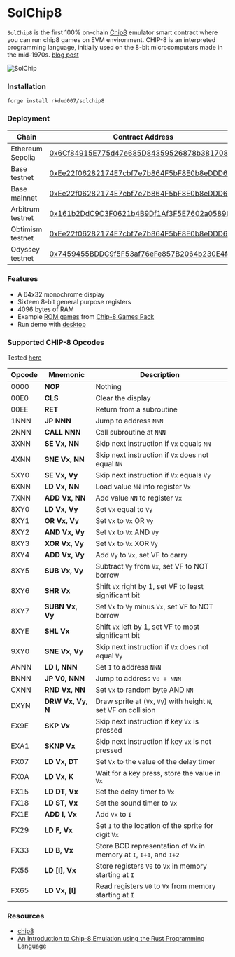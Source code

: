 # SolChip8

`SolChip8` is the first 100% on-chain [Chip8](https://en.wikipedia.org/wiki/CHIP-8) emulator smart contract where you can run chip8 games on EVM environment. CHIP-8 is an interpreted programming language, initially used on the 8-bit microcomputers made in the mid-1970s. [blog post](https://www.piapark.me/chip-8-emulation-on-evm/)

![SolChip](./.github/solchip.gif)

### Installation

```
forge install rkdud007/solchip8
```

### Deployment 
| Chain | Contract Address |
|-------|-----------------|
| Ethereum  Sepolia | [0x6Cf84915E775d47e685D84359526878b38170809](https://sepolia.etherscan.io/address/0x6cf84915e775d47e685d84359526878b38170809) |
| Base testnet | [0xEe22f06282174E7cbf7e7b864F5bF8E0b8eDDD62](https://sepolia.basescan.org/address/0xEe22f06282174E7cbf7e7b864F5bF8E0b8eDDD62) |
| Base mainnet | [0xEe22f06282174E7cbf7e7b864F5bF8E0b8eDDD62](https://basescan.org/address/0xEe22f06282174E7cbf7e7b864F5bF8E0b8eDDD62) |
| Arbitrum testnet | [0x161b2DdC9C3F0621b4B9Df1Af3F5E7602a058982](https://sepolia.arbiscan.io/address/0x161b2ddc9c3f0621b4b9df1af3f5e7602a058982) |
| Obtimism testnet | [0xEe22f06282174E7cbf7e7b864F5bF8E0b8eDDD62](https://sepolia-optimism.etherscan.io/address/0xee22f06282174e7cbf7e7b864f5bf8e0b8eddd62) |
| Odyssey testnet | [0x7459455BDDC9f5F53af76eFe857B2064b230E4fe](https://odyssey-explorer.ithaca.xyz/address/0x7459455bddc9f5f53af76efe857b2064b230e4fe) |


### Features

- A 64x32 monochrome display
- Sixteen 8-bit general purpose registers
- 4096 bytes of RAM
- Example [ROM games](./c8games/) from [Chip-8 Games Pack](https://www.zophar.net/pdroms/chip8/chip-8-games-pack.html)
- Run demo with [desktop](./desktop/)



### **Supported CHIP-8 Opcodes**

Tested [here](./test/Emu.t.sol)

| Opcode | Mnemonic          | Description                                                         |
| ------ | ----------------- | ------------------------------------------------------------------- |
| 0000   | **NOP**           | Nothing                                                             |
| 00E0   | **CLS**           | Clear the display                                                   |
| 00EE   | **RET**           | Return from a subroutine                                            |
| 1NNN   | **JP NNN**        | Jump to address `NNN`                                               |
| 2NNN   | **CALL NNN**      | Call subroutine at `NNN`                                            |
| 3XNN   | **SE Vx, NN**     | Skip next instruction if `Vx` equals `NN`                           |
| 4XNN   | **SNE Vx, NN**    | Skip next instruction if `Vx` does not equal `NN`                   |
| 5XY0   | **SE Vx, Vy**     | Skip next instruction if `Vx` equals `Vy`                           |
| 6XNN   | **LD Vx, NN**     | Load value `NN` into register `Vx`                                  |
| 7XNN   | **ADD Vx, NN**    | Add value `NN` to register `Vx`                                     |
| 8XY0   | **LD Vx, Vy**     | Set `Vx` equal to `Vy`                                              |
| 8XY1   | **OR Vx, Vy**     | Set `Vx` to `Vx` OR `Vy`                                            |
| 8XY2   | **AND Vx, Vy**    | Set `Vx` to `Vx` AND `Vy`                                           |
| 8XY3   | **XOR Vx, Vy**    | Set `Vx` to `Vx` XOR `Vy`                                           |
| 8XY4   | **ADD Vx, Vy**    | Add `Vy` to `Vx`, set VF to carry                                   |
| 8XY5   | **SUB Vx, Vy**    | Subtract `Vy` from `Vx`, set VF to NOT borrow                       |
| 8XY6   | **SHR Vx**        | Shift `Vx` right by 1, set VF to least significant bit              |
| 8XY7   | **SUBN Vx, Vy**   | Set `Vx` to `Vy` minus `Vx`, set VF to NOT borrow                   |
| 8XYE   | **SHL Vx**        | Shift `Vx` left by 1, set VF to most significant bit                |
| 9XY0   | **SNE Vx, Vy**    | Skip next instruction if `Vx` does not equal `Vy`                   |
| ANNN   | **LD I, NNN**     | Set `I` to address `NNN`                                            |
| BNNN   | **JP V0, NNN**    | Jump to address `V0 + NNN`                                          |
| CXNN   | **RND Vx, NN**    | Set `Vx` to random byte AND `NN`                                    |
| DXYN   | **DRW Vx, Vy, N** | Draw sprite at (`Vx`, `Vy`) with height `N`, set VF on collision    |
| EX9E   | **SKP Vx**        | Skip next instruction if key `Vx` is pressed                        |
| EXA1   | **SKNP Vx**       | Skip next instruction if key `Vx` is not pressed                    |
| FX07   | **LD Vx, DT**     | Set `Vx` to the value of the delay timer                            |
| FX0A   | **LD Vx, K**      | Wait for a key press, store the value in `Vx`                       |
| FX15   | **LD DT, Vx**     | Set the delay timer to `Vx`                                         |
| FX18   | **LD ST, Vx**     | Set the sound timer to `Vx`                                         |
| FX1E   | **ADD I, Vx**     | Add `Vx` to `I`                                                     |
| FX29   | **LD F, Vx**      | Set `I` to the location of the sprite for digit `Vx`                |
| FX33   | **LD B, Vx**      | Store BCD representation of `Vx` in memory at `I`, `I+1`, and `I+2` |
| FX55   | **LD [I], Vx**    | Store registers `V0` to `Vx` in memory starting at `I`              |
| FX65   | **LD Vx, [I]**    | Read registers `V0` to `Vx` from memory starting at `I`             |

### Resources

- [chip8](http://devernay.free.fr/hacks/chip8/C8TECH10.HTM#8xy3)
- [An Introduction to Chip-8 Emulation using the Rust Programming Language](https://aquova.net/chip8/chip8.pdf)
